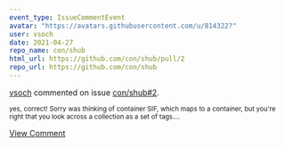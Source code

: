 ```yaml
---
event_type: IssueCommentEvent
avatar: "https://avatars.githubusercontent.com/u/814322?"
user: vsoch
date: 2021-04-27
repo_name: con/shub
html_url: https://github.com/con/shub/pull/2
repo_url: https://github.com/con/shub
---
```


<a href='https://github.com/vsoch' target='_blank'>vsoch</a> commented on issue <a href='https://github.com/con/shub/pull/2' target='_blank'>con/shub#2</a>.

<small>yes, correct! Sorry was thinking of container SIF, which maps to a container, but you're right that you look across a collection as a set of tags....</small>

<a href='https://github.com/con/shub/pull/2' target='_blank'>View Comment</a>